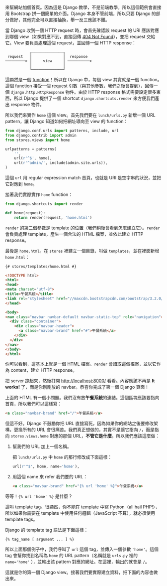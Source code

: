 來幫網站加個首頁。因為這是 Django 教學，不是前端教學，所以這個範例會直接用 Bootstrap 拼一個簡單的介面。Django 本身不管前端，所以只要 Django 的部分做好，其他完全可以直接抽換，舉一反三應該不難。

當 Django 收到一個 HTTP request 時，會首先確認該 request 的 URI 應該對應到哪個 view（如果對應不到，直接回傳 [404 Not Found](http://zh.wikipedia.org/zh-hant/HTTP_404)），並把 request 交給它。View 要負責處理這個 request，並回傳一個 HTTP response：

```
           ┌──────────────┐
 request   │              │  response
─────────> │     view     │ ──────────>
           │              │
           └──────────────┘
```

這顯然是一個 [function](http://sco.wikipedia.org/wiki/Function_(mathematics))！所以在 Django 中，每個 view 其實就是一個 function。這個 function 接受一個 request 引數（與其他參數，我們之後會提到），回傳一個 `django.http.HttpResponse` 物件。由於 HTTP response 格式需要設定很多東西，所以 Django 提供了一個 shortcut `django.shortcuts.render` 來方便我們產出 response 物件。

所以我們來實作 `home` 這個 view。首先我們要在 `lunch/urls.py` 新增一個 URL pattern，讓 Django 知道如何把網址導向至 view 的 function：

```python
from django.conf.urls import patterns, include, url
from django.contrib import admin
from stores.views import home

urlpatterns = patterns(
    '',
    url(r'^$', home),
    url(r'^admin/', include(admin.site.urls)),
)
```

這個 `url` 用 regular expression match 首頁，也就是 URI 是空字串的狀況，並把它對應到 `home`。

接著我們實際實作 `home` function：

```python
from django.shortcuts import render

def home(request):
    return render(request, 'home.html')
```

`render` 的第二個參數是 template 的位置（我們稍後會看到怎麼建立它）。`render` 會負責處理 template，產生一個合法的 HTML 檔案，並依此建立 HTTP response。

最後是 `home.html`。在 `stores` 裡建立一個目錄，叫做 `templates`，並在裡面新增 `home.html`：

```html
{# stores/templates/home.html #}

<!DOCTYPE html>
<html>
<head>
<meta charset="utf-8">
<title>午餐系統</title>
<link rel="stylesheet" href="//maxcdn.bootstrapcdn.com/bootstrap/3.2.0/css/bootstrap.min.css">
</head>

<body>
<nav class="navbar navbar-default navbar-static-top" role="navigation">
  <div class="container">
    <div class="navbar-header">
      <a class="navbar-brand" href="#">午餐系統</a>
    </div>
  </div>
</nav>
</body>
</html>
```

你可以看到，這基本上就是一個 HTML 檔案。`render` 會讀取這個檔案，並以它作為 content，建立 HTTP response。

把 server 跑起來，然後打開 <http://localhost:8000/> 看看。內容應該不再是 **It works!** 了，而是你剛剛放的 navbar。恭喜你完成了第一個 Django 頁面！

上面的 HTML 有一個小問題。我們沒有放**午餐系統**的連結。這個區塊應該要指向首頁，所以我們可以這樣寫：

```html
<a class="navbar-brand" href="/">午餐系統</a>
```

但這不好。Django 不鼓勵你把 URL 直接寫死，因為如果你的網站之後要修改架構，更換所有的 URL 會很痛苦。我們真正想做的，其實不是讓它指向 `/`，而是指向 `stores.views.home` 對應的那個 URL，**不管它是什麼**。所以我們應該這麼做：

1. 幫我們的 URL 加上一個名稱。

    把 `lunch/urls.py` 中 `home` 的那行修改成下面這樣：

    ```python
    url(r'^$', home, name='home'),
    ```

2. 用這個 name 來 refer 我們要的 URL：

    ```html
    <a class="navbar-brand" href="{% url 'home' %}">午餐系統</a>
    ```

等等！`{% url 'home' %}` 是什麼？

這叫 template tag。很顯然，你不能在 template 中寫 Python（all hail PHP!），所以如果你需要在 template 中使用任何邏輯（JavaScript 不算），就必須使用 template tags。

Django 的 template tag 語法是下面這樣：

```
{% tag_name [ argument ... ] %}
```

所以上面那個例子中，我們呼叫了 `url` 這個 tag，並傳入一個參數 `'home'`。這個 tag 會幫你找到名稱為 `home`  的 URL pattern（名稱就是 `urls.py` 裡的 `name='home'` ），並輸出該 pattern 對應的網址。在這裡，輸出的就會是 `/`。

這就是你的第一個 Django view。接著我們要實際建立資料，把下面的內容也做出來。
